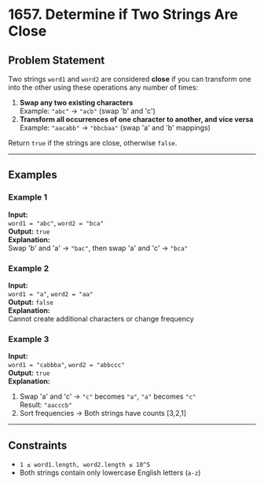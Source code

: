 # 1657. Determine if Two Strings Are Close

## Problem Statement
Two strings `word1` and `word2` are considered **close** if you can transform one into the other using these operations any number of times:
1. **Swap any two existing characters**  
   Example: `"abc"` → `"acb"` (swap 'b' and 'c')
2. **Transform all occurrences of one character to another, and vice versa**  
   Example: `"aacabb"` → `"bbcbaa"` (swap 'a' and 'b' mappings)

Return `true` if the strings are close, otherwise `false`.

---

## Examples

### Example 1
**Input:**  
`word1 = "abc"`, `word2 = "bca"`  
**Output:** `true`  
**Explanation:**  
Swap 'b' and 'a' → `"bac"`, then swap 'a' and 'c' → `"bca"`

### Example 2
**Input:**  
`word1 = "a"`, `word2 = "aa"`  
**Output:** `false`  
**Explanation:**  
Cannot create additional characters or change frequency

### Example 3
**Input:**  
`word1 = "cabbba"`, `word2 = "abbccc"`  
**Output:** `true`  
**Explanation:**
1. Swap 'a' and 'c' → `"c"` becomes `"a"`, `"a"` becomes `"c"`  
   Result: `"aacccb"`
2. Sort frequencies → Both strings have counts [3,2,1]

---

## Constraints
- `1 ≤ word1.length, word2.length ≤ 10^5`
- Both strings contain only lowercase English letters (`a-z`)